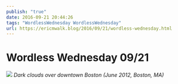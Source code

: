 ```yaml
---
publish: "true"
date: 2016-09-21 20:44:26
tags: "WordlessWednesday WordlessWednesday"
url: https://ericmwalk.blog/2016/09/21/wordless-wednesday.html
---
```


# Wordless Wednesday 09/21

![](https://ericmwalk.blog/uploads/2022/3e64f94179.jpg)
*Dark clouds over downtown Boston (June 2012, Boston, MA)*
